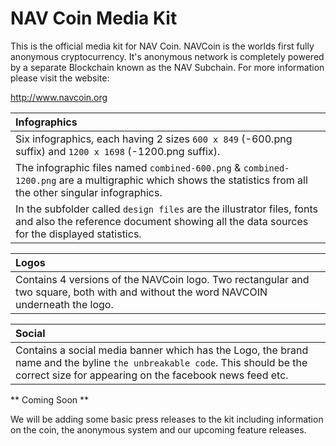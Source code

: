 # NAV Coin Media Kit
This is the official media kit for NAV Coin. NAVCoin is the worlds first fully anonymous cryptocurrency. It's anonymous network is completely powered by a separate Blockchain known as the NAV Subchain. For more information please visit the website:

http://www.navcoin.org


|Infographics|
|:-----------|
|Six infographics, each having 2 sizes `600 x 849` (-600.png suffix) and `1200 x 1698` (-1200.png suffix).|
|The infographic files named `combined-600.png` & `combined-1200.png` are a multigraphic which shows the statistics from all the other singular infographics.|
|In the subfolder called `design files` are the illustrator files, fonts and also the reference document showing all the data sources for the displayed statistics.|

|Logos|
|:----|
|Contains 4 versions of the NAVCoin logo. Two rectangular and two square, both with and without the word NAVCOIN underneath the logo.|

|Social|
|:-----|
|Contains a social media banner which has the Logo, the brand name and the byline `the unbreakable code`. This should be the correct size for appearing on the facebook news feed etc.|

** Coming Soon **

We will be adding some basic press releases to the kit including information on the coin, the anonymous system and our upcoming feature releases.

